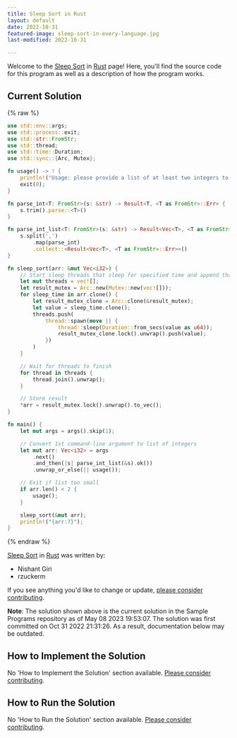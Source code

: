 ```yaml
---
title: Sleep Sort in Rust
layout: default
date: 2022-10-31
featured-image: sleep-sort-in-every-language.jpg
last-modified: 2022-10-31

---
```


Welcome to the [Sleep Sort](https://sampleprograms.io/projects/sleep-sort) in [Rust](https://sampleprograms.io/languages/rust) page! Here, you'll find the source code for this program as well as a description of how the program works.

## Current Solution

{% raw %}

```rust
use std::env::args;
use std::process::exit;
use std::str::FromStr;
use std::thread;
use std::time::Duration;
use std::sync::{Arc, Mutex};

fn usage() -> ! {
    println!("Usage: please provide a list of at least two integers to sort in the format \"1, 2, 3, 4, 5\"");
    exit(0);
}

fn parse_int<T: FromStr>(s: &str) -> Result<T, <T as FromStr>::Err> {
    s.trim().parse::<T>()
}

fn parse_int_list<T: FromStr>(s: &str) -> Result<Vec<T>, <T as FromStr>::Err> {
    s.split(',')
        .map(parse_int)
        .collect::<Result<Vec<T>, <T as FromStr>::Err>>()
}

fn sleep_sort(arr: &mut Vec<i32>) {
    // Start sleep threads that sleep for specified time and append that time to result
    let mut threads = vec![];
    let result_mutex = Arc::new(Mutex::new(vec![]));
    for sleep_time in arr.clone() {
        let result_mutex_clone = Arc::clone(&result_mutex);
        let value = sleep_time.clone();
        threads.push(
            thread::spawn(move || {
                thread::sleep(Duration::from_secs(value as u64));
                result_mutex_clone.lock().unwrap().push(value);
            })
        )
    }

    // Wait for threads to finish
    for thread in threads {
        thread.join().unwrap();
    }

    // Store result
    *arr = result_mutex.lock().unwrap().to_vec();
}

fn main() {
    let mut args = args().skip(1);

    // Convert 1st command-line argument to list of integers
    let mut arr: Vec<i32> = args
        .next()
        .and_then(|s| parse_int_list(&s).ok())
        .unwrap_or_else(|| usage());

    // Exit if list too small
    if arr.len() < 2 {
        usage();
    }

    sleep_sort(&mut arr);
    println!("{arr:?}");
}
```

{% endraw %}

[Sleep Sort](https://sampleprograms.io/projects/sleep-sort) in [Rust](https://sampleprograms.io/languages/rust) was written by:

- Nishant Giri
- rzuckerm

If you see anything you'd like to change or update, [please consider contributing](https://github.com/TheRenegadeCoder/sample-programs).

**Note**: The solution shown above is the current solution in the Sample Programs repository as of May 08 2023 19:53:07. The solution was first committed on Oct 31 2022 21:31:26. As a result, documentation below may be outdated.

## How to Implement the Solution

No 'How to Implement the Solution' section available. [Please consider contributing](https://github.com/TheRenegadeCoder/sample-programs-website).

## How to Run the Solution

No 'How to Run the Solution' section available. [Please consider contributing](https://github.com/TheRenegadeCoder/sample-programs-website).